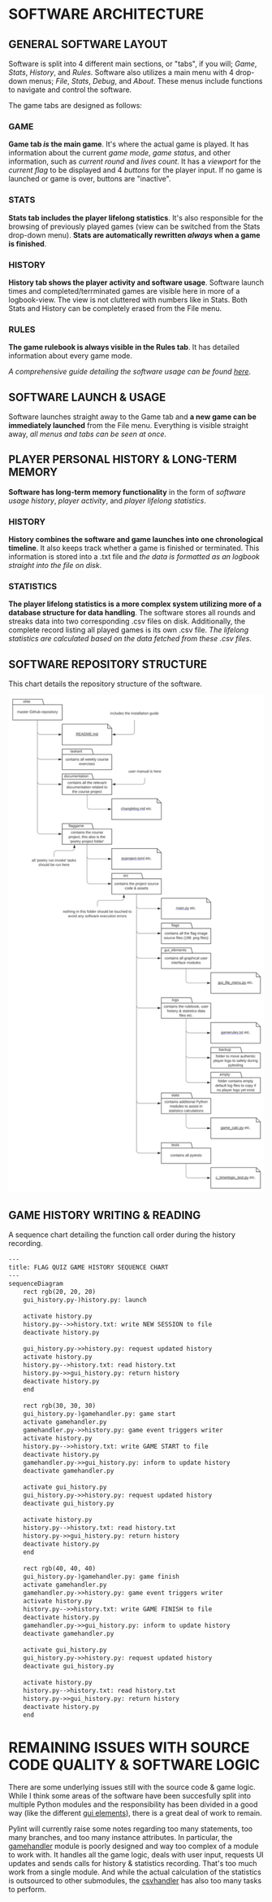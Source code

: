 # SOFTWARE ARCHITECTURE

## GENERAL SOFTWARE LAYOUT

Software is split into 4 different main sections, or "tabs", if you will; _Game_, _Stats_, _History_, and _Rules_. Software also utilizes a main menu with 4 drop-down menus; _File_, _Stats_, _Debug_, and _About_. These menus include functions to navigate and control the software.

The game tabs are designed as follows:

### GAME

**Game tab _is_ the main game**. It's where the actual game is played. It has information about the current _game mode_, _game status_, and other information, such as _current round_ and _lives count_. It has a _viewport_ for the _current flag_ to be displayed and 4 _buttons_ for the player input. If no game is launched or game is over, buttons are "inactive".

### STATS

**Stats tab includes the player lifelong statistics**. It's also responsible for the browsing of previously played games (view can be switched from the Stats drop-down menu). **Stats are automatically rewritten _always_ when a game is finished**.

### HISTORY

**History tab shows the player activity and software usage**. Software launch times and completed/terrminated games are visible here in more of a logbook-view. The view is not cluttered with numbers like in Stats. Both Stats and History can be completely erased from the File menu.

### RULES

**The game rulebook is always visible in the Rules tab**. It has detailed information about every game mode.

_A comprehensive guide detailing the software usage can be found [here](./user_manual.md "User Manual")_.

## SOFTWARE LAUNCH & USAGE

Software launches straight away to the Game tab and **a new game can be immediately launched** from the File menu. Everything is visible straight away, _all menus and tabs can be seen at once_.

## PLAYER PERSONAL HISTORY & LONG-TERM MEMORY

**Software has long-term memory functionality** in the form of _software usage history_, _player activity_, and _player lifelong statistics_.

### HISTORY

**History combines the software and game launches into one chronological timeline**. It also keeps track whether a game is finished or terminated. This information is stored into a .txt file and _the data is formatted as an logbook straight into the file on disk_.

### STATISTICS

**The player lifelong statistics is a more complex system utilizing more of a database structure for data handling**. The software stores all rounds and streaks data into two corresponding .csv files on disk. Additionally, the complete record listing all played games is its own .csv file. _The lifelong statistics are calculated based on the data fetched from these .csv files_.

## SOFTWARE REPOSITORY STRUCTURE

This chart details the repository structure of the software.

<img src="./images/software_repository_structure.svg">

## GAME HISTORY WRITING & READING

A sequence chart detailing the function call order during the history recording.

```mermaid
---
title: FLAG QUIZ GAME HISTORY SEQUENCE CHART
---
sequenceDiagram
    rect rgb(20, 20, 20)
    gui_history.py-)history.py: launch

    activate history.py
    history.py-->>history.txt: write NEW SESSION to file
    deactivate history.py

    gui_history.py->>history.py: request updated history
    activate history.py
    history.py-->history.txt: read history.txt
    history.py->>gui_history.py: return history
    deactivate history.py
    end

    rect rgb(30, 30, 30)
    gui_history.py-)gamehandler.py: game start
    activate gamehandler.py
    gamehandler.py->>history.py: game event triggers writer
    activate history.py
    history.py-->>history.txt: write GAME START to file
    deactivate history.py
    gamehandler.py->>gui_history.py: inform to update history
    deactivate gamehandler.py

    activate gui_history.py
    gui_history.py->>history.py: request updated history
    deactivate gui_history.py

    activate history.py
    history.py-->history.txt: read history.txt
    history.py->>gui_history.py: return history
    deactivate history.py
    end

    rect rgb(40, 40, 40)
    gui_history.py-)gamehandler.py: game finish
    activate gamehandler.py
    gamehandler.py->>history.py: game event triggers writer
    activate history.py
    history.py-->>history.txt: write GAME FINISH to file
    deactivate history.py
    gamehandler.py->>gui_history.py: inform to update history
    deactivate gamehandler.py

    activate gui_history.py
    gui_history.py->>history.py: request updated history
    deactivate gui_history.py

    activate history.py
    history.py-->history.txt: read history.txt
    history.py->>gui_history.py: return history
    deactivate history.py
    end

```

# REMAINING ISSUES WITH SOURCE CODE QUALITY & SOFTWARE LOGIC

There are some underlying issues still with the source code & game logic. While I think some areas of the software have been succesfully split into multiple Python modules and the responsibility has been divided in a good way (like the different [gui elements](../src/gui_elements/ "GUI source code")), there is a great deal of work to remain.

Pylint will currently raise some notes regarding too many statements, too many branches, and too many instance attributes. In particular, the [gamehandler](../src/gamehandler.py "GameHandler source code") module is poorly designed and way too complex of a module to work with. It handles all the game logic, deals with user input, requests UI updates and sends calls for history & statistics recording. That's too much work from a single module. And while the actual calculation of the statistics is outsourced to other submodules, the [csvhandler](../src/csvhandler.py "CSVHandler source code") has also too many tasks to perform.
